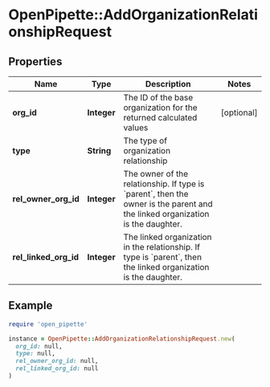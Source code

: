 # OpenPipette::AddOrganizationRelationshipRequest

## Properties

| Name | Type | Description | Notes |
| ---- | ---- | ----------- | ----- |
| **org_id** | **Integer** | The ID of the base organization for the returned calculated values | [optional] |
| **type** | **String** | The type of organization relationship |  |
| **rel_owner_org_id** | **Integer** | The owner of the relationship. If type is &#x60;parent&#x60;, then the owner is the parent and the linked organization is the daughter. |  |
| **rel_linked_org_id** | **Integer** | The linked organization in the relationship. If type is &#x60;parent&#x60;, then the linked organization is the daughter. |  |

## Example

```ruby
require 'open_pipette'

instance = OpenPipette::AddOrganizationRelationshipRequest.new(
  org_id: null,
  type: null,
  rel_owner_org_id: null,
  rel_linked_org_id: null
)
```

